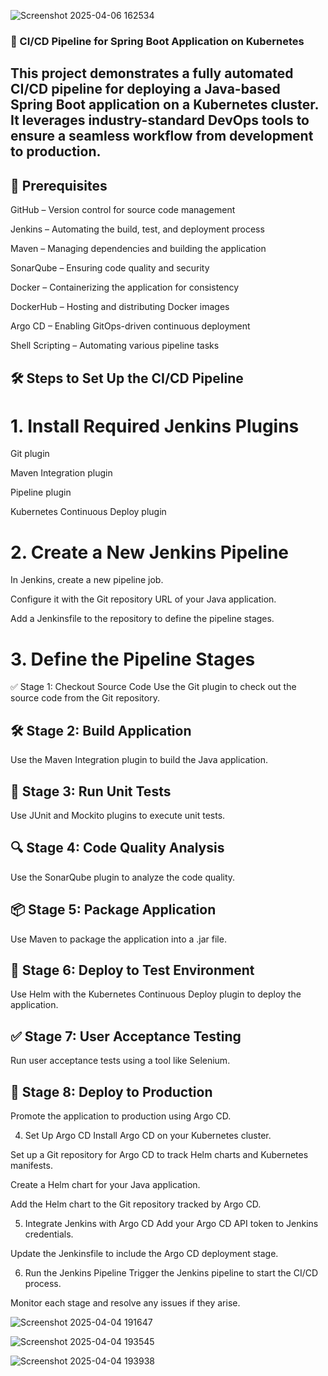 ![Screenshot 2025-04-06 162534](https://github.com/user-attachments/assets/d58fec03-6fc5-4922-9aca-5708337256c3)

### 🚀 CI/CD Pipeline for Spring Boot Application on Kubernetes

## This project demonstrates a fully automated CI/CD pipeline for deploying a Java-based Spring Boot application on a Kubernetes cluster. It leverages industry-standard DevOps tools to ensure a seamless workflow from development to production.

## 🧰 Prerequisites
GitHub – Version control for source code management

Jenkins – Automating the build, test, and deployment process

Maven – Managing dependencies and building the application

SonarQube – Ensuring code quality and security

Docker – Containerizing the application for consistency

DockerHub – Hosting and distributing Docker images

Argo CD – Enabling GitOps-driven continuous deployment

Shell Scripting – Automating various pipeline tasks

## 🛠️ Steps to Set Up the CI/CD Pipeline
 # 1. Install Required Jenkins Plugins
Git plugin

Maven Integration plugin

Pipeline plugin

Kubernetes Continuous Deploy plugin

# 2. Create a New Jenkins Pipeline
In Jenkins, create a new pipeline job.

Configure it with the Git repository URL of your Java application.

Add a Jenkinsfile to the repository to define the pipeline stages.

 # 3. Define the Pipeline Stages
✅ Stage 1: Checkout Source Code
Use the Git plugin to check out the source code from the Git repository.

## 🛠️ Stage 2: Build Application
Use the Maven Integration plugin to build the Java application.

## 🧪 Stage 3: Run Unit Tests
Use JUnit and Mockito plugins to execute unit tests.

## 🔍 Stage 4: Code Quality Analysis
Use the SonarQube plugin to analyze the code quality.

## 📦 Stage 5: Package Application
Use Maven to package the application into a .jar file.

## 🧪 Stage 6: Deploy to Test Environment
Use Helm with the Kubernetes Continuous Deploy plugin to deploy the application.

## ✅ Stage 7: User Acceptance Testing
Run user acceptance tests using a tool like Selenium.

## 🚀 Stage 8: Deploy to Production
Promote the application to production using Argo CD.

4. Set Up Argo CD
Install Argo CD on your Kubernetes cluster.

Set up a Git repository for Argo CD to track Helm charts and Kubernetes manifests.

Create a Helm chart for your Java application.

Add the Helm chart to the Git repository tracked by Argo CD.

5. Integrate Jenkins with Argo CD
Add your Argo CD API token to Jenkins credentials.

Update the Jenkinsfile to include the Argo CD deployment stage.

6. Run the Jenkins Pipeline
Trigger the Jenkins pipeline to start the CI/CD process.

Monitor each stage and resolve any issues if they arise.

![Screenshot 2025-04-04 191647](https://github.com/user-attachments/assets/109d4be9-5db2-46d6-a5f8-23601eea717c)

![Screenshot 2025-04-04 193545](https://github.com/user-attachments/assets/c674bb5e-01c9-4480-bf62-a9cba4a8f80d)

![Screenshot 2025-04-04 193938](https://github.com/user-attachments/assets/91eec171-1dfc-4049-95c8-63d3d1ecda23)



